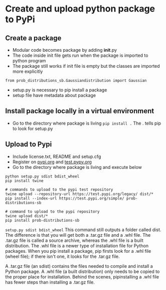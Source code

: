 Create and upload python package to PyPi 
==========================================


Create a package 
----------------

* Modular code becomes package by adding __init__.py
* The code inside init file gets run when the package is imported
	to python program 
* The package still works if init file is empty but the classes are imported more explicitly 

``` from prob_distributions_sb.Gaussiandistribution import Gaussian ```

* setup.py is necessary to pip install a package 
* setup file have metadata about package 


Install package locally in a virtual environment 
------------------------------------------------

* Go to the directory where package is living 
```pip install .```
The . tells pip to look for setup.py 


Upload to Pypi
----------------

* Include license.txt, README and setup.cfg
* Register on [pypi.org](https://pypi.org/) and [test.pypy.org](https://test.pypi.org/)
* Go to the directory where package is living and execute below

```
python setup.py sdist bdist_wheel
pip install twine 

# commands to upload to the pypi test repository
twine upload --repository-url https://test.pypi.org/legacy/ dist/*
pip install --index-url https://test.pypi.org/simple/ prob-distributions-sb

# command to upload to the pypi repository
twine upload dist/*
pip install prob-distributions-sb
```

```setup.py sdist bdist_wheel```
This command still outputs a folder called dist. The difference is that you will get both a .tar.gz file and a .whl file. The .tar.gz file is called a source archive, whereas the .whl file is a built distribution. The .whl file is a newer type of installation file for Python packages. When you pip install a package, pip firsts look for a .whl file (wheel file); if there isn't one, it looks for the .tar.gz file.

A .tar.gz file (an sdist) contains the files needed to compile and install a Python package. A .whl file (a built distribution) only needs to be copied to the proper place for installation. Behind the scenes, pipinstalling a .whl file has fewer steps than installing a .tar.gz file.










